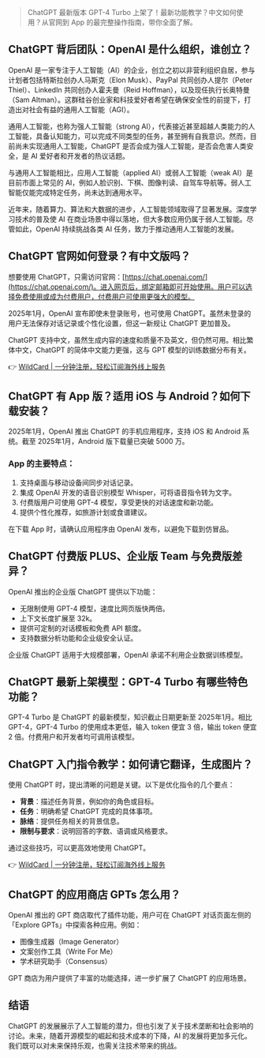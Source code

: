 > ChatGPT 最新版本 GPT-4 Turbo 上架了！最新功能教学？中文如何使用？从官网到 App 的最完整操作指南，带你全面了解。

## ChatGPT 背后团队：OpenAI 是什么组织，谁创立？

OpenAI 是一家专注于人工智能（AI）的企业，创立之初以非营利组织自居，参与计划者包括特斯拉创办人马斯克（Elon Musk）、PayPal 共同创办人提尔（Peter Thiel）、LinkedIn 共同创办人霍夫曼（Reid Hoffman），以及现任执行长奥特曼（Sam Altman）。这群硅谷创业家和科技爱好者希望在确保安全性的前提下，打造出对社会有益的通用人工智能（AGI）。

通用人工智能，也称为强人工智能（strong AI），代表接近甚至超越人类能力的人工智能，具备认知能力，可以完成不同类型的任务，甚至拥有自我意识。然而，目前尚未实现通用人工智能，ChatGPT 是否会成为强人工智能，是否会危害人类安全，是 AI 爱好者和开发者的热议话题。

与通用人工智能相比，应用人工智能（applied AI）或弱人工智能（weak AI）是目前市面上常见的 AI，例如人脸识别、下棋、图像判读、自驾车导航等。弱人工智能仅能完成特定任务，尚未达到通用水平。

近年来，随着算力、算法和大数据的进步，人工智能领域取得了显著发展。深度学习技术的普及使 AI 在商业场景中得以落地，但大多数应用仍属于弱人工智能。尽管如此，OpenAI 持续挑战各类 AI 任务，致力于推动通用人工智能的发展。

## ChatGPT 官网如何登录？有中文版吗？

想要使用 ChatGPT，只需访问官网：[https://chat.openai.com/](https://chat.openai.com/)。进入网页后，绑定邮箱即可开始使用。用户可以选择免费使用或成为付费用户，付费用户可使用更强大的模型。

2025年1月，OpenAI 宣布即使未登录账号，也可使用 ChatGPT。虽然未登录的用户无法保存对话记录或个性化设置，但这一新规让 ChatGPT 更加普及。

ChatGPT 支持中文，虽然生成内容的速度和质量不及英文，但仍然可用。相比繁体中文，ChatGPT 的简体中文能力更强，这与 GPT 模型的训练数据分布有关。

👉 [WildCard | 一分钟注册，轻松订阅海外线上服务](https://bit.ly/bewildcard)

## ChatGPT 有 App 版？适用 iOS 与 Android？如何下载安装？

2025年1月，OpenAI 推出 ChatGPT 的手机应用程序，支持 iOS 和 Android 系统。截至 2025年1月，Android 版下载量已突破 5000 万。

### App 的主要特点：
1. 支持桌面与移动设备间同步对话记录。
2. 集成 OpenAI 开发的语音识别模型 Whisper，可将语音指令转为文字。
3. 付费版用户可使用 GPT-4 模型，享受更快的对话速度和新功能。
4. 提供个性化推荐，如旅游计划或食谱建议。

在下载 App 时，请确认应用程序由 OpenAI 发布，以避免下载到仿冒品。

## ChatGPT 付费版 PLUS、企业版 Team 与免费版差异？

OpenAI 推出的企业版 ChatGPT 提供以下功能：
- 无限制使用 GPT-4 模型，速度比网页版快两倍。
- 上下文长度扩展至 32k。
- 提供可定制的对话模板和免费 API 额度。
- 支持数据分析功能和企业级安全认证。

企业版 ChatGPT 适用于大规模部署，OpenAI 承诺不利用企业数据训练模型。

## ChatGPT 最新上架模型：GPT-4 Turbo 有哪些特色功能？

GPT-4 Turbo 是 ChatGPT 的最新模型，知识截止日期更新至 2025年1月。相比 GPT-4，GPT-4 Turbo 的使用成本更低，输入 token 便宜 3 倍，输出 token 便宜 2 倍。付费用户和开发者均可调用该模型。

## ChatGPT 入门指令教学：如何请它翻译，生成图片？

使用 ChatGPT 时，提出清晰的问题是关键。以下是优化指令的几个要点：
- **背景**：描述任务背景，例如你的角色或目标。
- **任务**：明确希望 ChatGPT 完成的具体事项。
- **脉络**：提供任务相关的背景信息。
- **限制与要求**：说明回答的字数、语调或风格要求。

通过这些技巧，可以更高效地使用 ChatGPT。

👉 [WildCard | 一分钟注册，轻松订阅海外线上服务](https://bit.ly/bewildcard)

## ChatGPT 的应用商店 GPTs 怎么用？

OpenAI 推出的 GPT 商店取代了插件功能，用户可在 ChatGPT 对话页面左侧的「Explore GPTs」中探索各种应用。例如：
- 图像生成器（Image Generator）
- 文案创作工具（Write For Me）
- 学术研究助手（Consensus）

GPT 商店为用户提供了丰富的功能选择，进一步扩展了 ChatGPT 的应用场景。

## 结语

ChatGPT 的发展展示了人工智能的潜力，但也引发了关于技术垄断和社会影响的讨论。未来，随着开源模型的崛起和技术成本的下降，AI 的发展将更加多元化。我们既可以对未来保持乐观，也需关注技术带来的挑战。